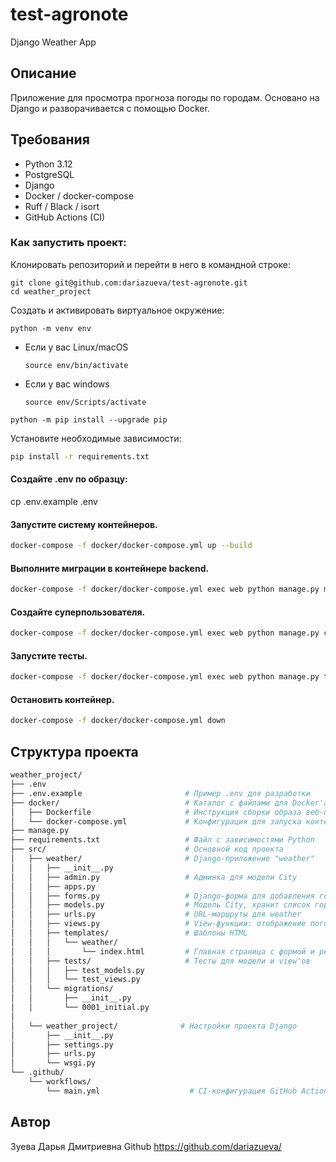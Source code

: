 # test-agronote
Django Weather App

## Описание

Приложение для просмотра прогноза погоды по городам. Основано на Django и разворачивается с помощью Docker.

## Требования

- Python 3.12
- PostgreSQL
- Django
- Docker / docker-compose
- Ruff / Black / isort
- GitHub Actions (CI)

### Как запустить проект:

Клонировать репозиторий и перейти в него в командной строке:

```
git clone git@github.com:dariazueva/test-agronote.git
cd weather_project
```

Cоздать и активировать виртуальное окружение:

```
python -m venv env
```

* Если у вас Linux/macOS

    ```
    source env/bin/activate
    ```

* Если у вас windows

    ```
    source env/Scripts/activate
    ```

```
python -m pip install --upgrade pip
```

Установите необходимые зависимости:

```bash
pip install -r requirements.txt
```

#### Создайте .env по образцу:
cp .env.example .env

#### Запустите систему контейнеров.
```bash
docker-compose -f docker/docker-compose.yml up --build
```
#### Выполните миграции в контейнере backend.
```bash
docker-compose -f docker/docker-compose.yml exec web python manage.py migrate
```
#### Создайте суперпользователя.
```bash
docker-compose -f docker/docker-compose.yml exec web python manage.py createsuperuser
```
#### Запустите тесты.
```bash
docker-compose -f docker/docker-compose.yml exec web python manage.py test weather 
```
#### Остановить контейнер.
```bash
docker-compose -f docker/docker-compose.yml down
```

## Структура проекта
```bash
weather_project/
├── .env
├── .env.example                       # Пример .env для разработки
├── docker/                            # Каталог с файлами для Docker'а
│   ├── Dockerfile                     # Инструкция сборки образа веб-приложения
│   └── docker-compose.yml             # Конфигурация для запуска контейнеров (web + db)
├── manage.py
├── requirements.txt                   # Файл с зависимостями Python
├── src/                               # Основной код проекта
│   ├── weather/                       # Django-приложение "weather"
│   │   ├── __init__.py
│   │   ├── admin.py                   # Админка для модели City
│   │   ├── apps.py
│   │   ├── forms.py                   # Django-форма для добавления города
│   │   ├── models.py                  # Модель City, хранит список городов
│   │   ├── urls.py                    # URL-маршруты для weather
│   │   ├── views.py                   # View-функции: отображение погоды, обработка формы
│   │   ├── templates/                 # Шаблоны HTML
│   │   │   └── weather/
│   │   │       └── index.html         # Главная страница с формой и результатами погоды
│   │   ├── tests/                     # Тесты для модели и view'ов
│   │   │   ├── test_models.py
│   │   │   └── test_views.py
│   │   └── migrations/
│   │       ├── __init__.py
│   │       └── 0001_initial.py
│
│   └── weather_project/              # Настройки проекта Django
│       ├── __init__.py
│       ├── settings.py
│       ├── urls.py
│       └── wsgi.py
└── .github/
    └── workflows/
        └── main.yml                    # CI-конфигурация GitHub Actions
```

## Автор
Зуева Дарья Дмитриевна
Github https://github.com/dariazueva/